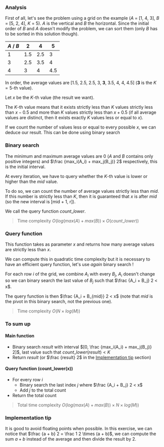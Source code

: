 ### Analysis
First of all, let's see the problem using a grid on the example ($A$ = [1, 4, 3], $B$ = [5, 2, 4], $K$ = 5).
$A$ is the vertical and $B$ the horizontal.
Since the initial order of $B$ and $A$ doesn't modify the problem, we can sort them (only $B$ has to be sorted in this solution though).

| $A$ / $B$ | 2   | 4   | 5   |
| --------- | --- | --- | --- |
| 1         | 1.5 | 2.5 | 3   |
| 3         | 2.5 | 3.5 | 4   |
| 4         | 3   | 4   | 4.5 |

In order, the average values are [1.5, 2.5, 2.5, 3, **3**, 3.5, 4, 4, 4.5] (**3** is the $K = 5$-th value).

Let $x$ be the $K$-th value (the result we want).
<!-- TODO : Reformulate... -->
The $K$-th value means that it exists strictly less than $K$ values strictly less than $x - 0.5$ and more than $K$ values strictly less than $x + 0.5$ (if all average values are distinct, then it exists exactly $K$ values less or equal to $x$).

If we count the number of values less or equal to every possible $x$, we can deduce our result.
This can be done using binary search

### Binary search
The minimum and maximum average values are $0$ ($A$ and $B$ contains only positive integers) and $\frac {max_i(A_i) + max_j(B_j)} 2$ respectively, this is the initial interval.

At every iteration, we have to query whether the $K$-th value is lower or higher than the $mid$ value.

To do so, we can count the number of average values strictly less than $mid$.
If this number is strictly less than $K$, then it is guaranteed that $x$ is after $mid$ (so the new interval is [mid + 1, r]).

We call the query function $count\_lower$.

> Time complexity $O(log(max(A) + max(B)) \times O(count\_lower))$

### Query function
This function takes as parameter $x$ and returns how many average values are strictly less than $x$.

We can compute this in quadratic time complexity but it is necessary to have an efficient query function, let's use *again* binary search !

For each row $i$ of the grid, we combine $A_i$ with every $B_j$, $A_i$ doesn't change so we can binary search the last value of $B_j$ such that $\frac {A_i + B_j} 2 < x$.

The query function is then $\frac {A_i + B_{mid}} 2 < x$ (note that $mid$ is the pivot in this binary search, not the previous one).

> Time complexity $O(N \times log(M))$

### To sum up

#### Main function
- Binary search $result$ with interval $[0, \frac {max_i(A_i) + max_j(B_j)} 2]$, last value such that $count\_lower(result) < K$
- Return $result$ (or $\frac {result} 2$ in the [Implementation tip](#implementation-tip) section)

#### Query function (count_lower(x))
- For every row $i$
  - Binary search the last index $j$ where $\frac {A_i + B_j} 2 < x$
  - Add $j$ to the total count
- Return the total count

> Total time complexity $O(log(max(A) + max(B)) \times N \times log(M))$

### Implementation tip
It is good to avoid floating points when possible.
In this exercise, we can notice that $\frac {a + b} 2 = \frac 1 2 \times (a + b)$, we can compute the sum $a + b$ instead of the average and then divide the result by $2$.
